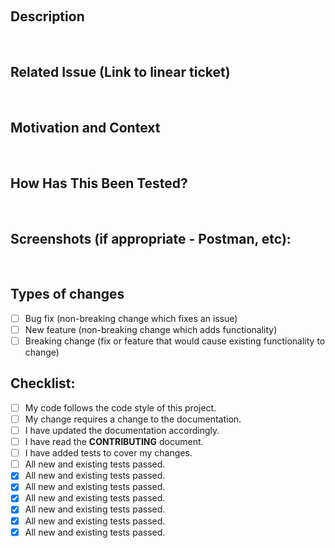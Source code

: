 <!--- Provide a general summary of your changes in the Title above -->
​
## Description
<!--- Describe your changes in detail -->
​
## Related Issue (Link to linear ticket)
<!--- This project only accepts pull requests related to open issues -->
<!--- If suggesting a new feature or change, please discuss it in an issue first -->
<!--- If fixing a bug, there should be an issue describing it with steps to reproduce -->
<!--- Please link to the issue here: -->
​
## Motivation and Context
<!--- Why is this change required? What problem does it solve? -->
​
## How Has This Been Tested?
<!--- Please describe in detail how you tested your changes. -->
<!--- Include details of your testing environment, and the tests you ran to -->
<!--- see how your change affects other areas of the code, etc. -->
​
## Screenshots (if appropriate - Postman, etc):
​
## Types of changes
<!--- What types of changes does your code introduce? Put an `x` in all the boxes that apply: -->
- [ ] Bug fix (non-breaking change which fixes an issue)
- [ ] New feature (non-breaking change which adds functionality)
- [ ] Breaking change (fix or feature that would cause existing functionality to change)
​
## Checklist:
<!--- Go over all the following points, and put an `x` in all the boxes that apply. -->
<!--- If you're unsure about any of these, don't hesitate to ask. We're here to help! -->
- [ ] My code follows the code style of this project.
- [ ] My change requires a change to the documentation.
- [ ] I have updated the documentation accordingly.
- [ ] I have read the **CONTRIBUTING** document.
- [ ] I have added tests to cover my changes.
- [ ] All new and existing tests passed.
- [x] All new and existing tests passed.
- [x] All new and existing tests passed.
- [x] All new and existing tests passed.
- [x] All new and existing tests passed.
- [x] All new and existing tests passed.
- [x] All new and existing tests passed.